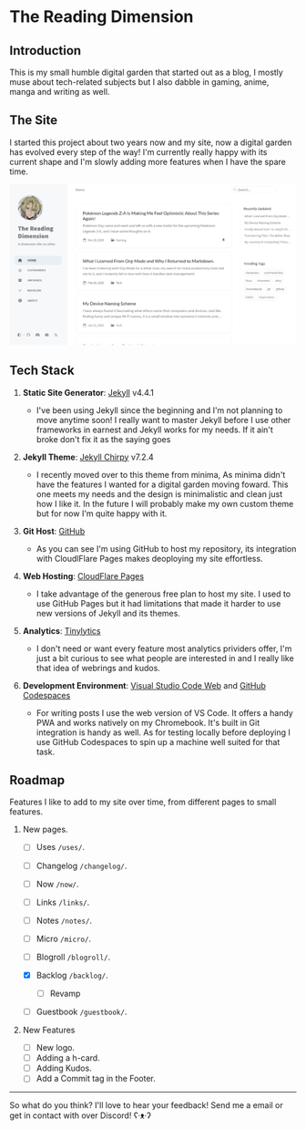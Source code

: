 
# The Reading Dimension

## Introduction

This is my small humble digital garden that started out as a blog, I mostly muse about tech-related subjects but I also dabble in gaming, anime, manga and writing as well.

## The Site

I started this project about two years now and my site, now a digital garden has evolved every step of the way! I'm currently really happy with its current shape and I'm slowly adding more features when I have the spare time.

![Home Page.](assets/img/README/2025-03-29-home-page.png)

## Tech Stack

1. **Static Site Generator**: [Jekyll](https://jekyllrb.com/) v4.4.1

   - I've been using Jekyll since the beginning and I'm not planning to move anytime soon! I really want to master Jekyll before I use other frameworks in earnest and Jekyll works for my needs. If it ain't broke don't fix it as the saying goes

2. **Jekyll Theme**: [Jekyll Chirpy](https://github.com/cotes2020/jekyll-theme-chirpy) v7.2.4

   - I recently moved over to this theme from minima, As minima didn't have the features I wanted for a digital garden moving foward. This one meets my needs and the design is minimalistic and clean just how I like it. In the future I will probably make my own custom theme but for now I'm quite happy with it.

3. **Git Host**: [GitHub](https://github.com/)

   - As you can see I'm using GitHub to host my repository, its integration with CloudlFlare Pages makes deoploying my site effortless.

4. **Web Hosting**: [CloudFlare Pages](https://pages.cloudflare.com/)

   - I take advantage of the generous free plan to host my site. I used to use GitHub Pages but it had limitations that made it harder to use new versions of Jekyll and its themes.

5. **Analytics**: [Tinylytics](https://tinylytics.app/)

   - I don't need or want every feature most analytics prividers offer, I'm just a bit curious to see what people are interested in and I really like that idea of webrings and kudos.

6. **Development Environment**: [Visual Studio Code Web](https://vscode.dev/) and [GitHub Codespaces](https://github.com/features/codespaces)

   - For writing posts I use the web version of VS Code. It offers a handy PWA and works natively on my Chromebook. It's built in Git integration is handy as well. As for testing locally before deploying I use GitHub Codespaces to spin up a machine well suited for that task.

## Roadmap

Features I like to add to my site over time, from different pages to small features.

1. New pages.

   - [ ] Uses `/uses/`.
   - [ ] Changelog `/changelog/`.
   - [ ] Now `/now/`.
   - [ ] Links `/links/`.
   - [ ] Notes `/notes/`.
   - [ ] Micro `/micro/`.
   - [ ] Blogroll `/blogroll/`.
   - [x] Backlog `/backlog/`.

     - [ ] Revamp  

   - [ ] Guestbook `/guestbook/`.

2. New Features

   - [ ] New logo.
   - [ ] Adding a h-card.
   - [ ] Adding Kudos.
   - [ ] Add a Commit tag in the Footer.

---

So what do you think? I'll love to hear your feedback! Send me a email or get in contact with over Discord! ʕ·ᴥ·ʔ
